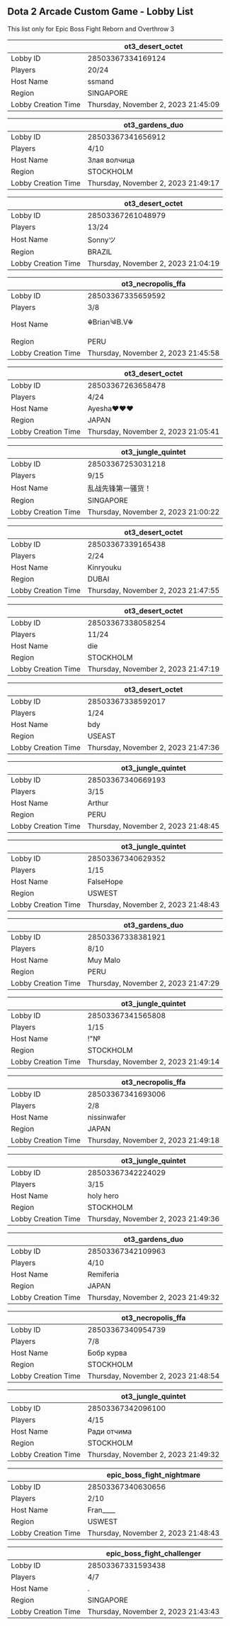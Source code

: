 ## Dota 2 Arcade Custom Game - Lobby List

This list only for Epic Boss Fight Reborn and Overthrow 3

|  | ot3_desert_octet |
| ------ | ------ |
| Lobby ID | 28503367334169124 |
| Players | 20/24 |
| Host Name | ssmand |
| Region | SINGAPORE |
| Lobby Creation Time | Thursday, November 2, 2023 21:45:09 |


|  | ot3_gardens_duo |
| ------ | ------ |
| Lobby ID | 28503367341656912 |
| Players | 4/10 |
| Host Name | Злая волчица |
| Region | STOCKHOLM |
| Lobby Creation Time | Thursday, November 2, 2023 21:49:17 |


|  | ot3_desert_octet |
| ------ | ------ |
| Lobby ID | 28503367261048979 |
| Players | 13/24 |
| Host Name | Sonnyツ |
| Region | BRAZIL |
| Lobby Creation Time | Thursday, November 2, 2023 21:04:19 |


|  | ot3_necropolis_ffa |
| ------ | ------ |
| Lobby ID | 28503367335659592 |
| Players | 3/8 |
| Host Name | ☬Brian༄B.V☬ |
| Region | PERU |
| Lobby Creation Time | Thursday, November 2, 2023 21:45:58 |


|  | ot3_desert_octet |
| ------ | ------ |
| Lobby ID | 28503367263658478 |
| Players | 4/24 |
| Host Name | Ayesha♥♥♥ |
| Region | JAPAN |
| Lobby Creation Time | Thursday, November 2, 2023 21:05:41 |


|  | ot3_jungle_quintet |
| ------ | ------ |
| Lobby ID | 28503367253031218 |
| Players | 9/15 |
| Host Name | 乱战先锋第一骚货！ |
| Region | SINGAPORE |
| Lobby Creation Time | Thursday, November 2, 2023 21:00:22 |


|  | ot3_desert_octet |
| ------ | ------ |
| Lobby ID | 28503367339165438 |
| Players | 2/24 |
| Host Name | Kinryouku |
| Region | DUBAI |
| Lobby Creation Time | Thursday, November 2, 2023 21:47:55 |


|  | ot3_desert_octet |
| ------ | ------ |
| Lobby ID | 28503367338058254 |
| Players | 11/24 |
| Host Name | die |
| Region | STOCKHOLM |
| Lobby Creation Time | Thursday, November 2, 2023 21:47:19 |


|  | ot3_desert_octet |
| ------ | ------ |
| Lobby ID | 28503367338592017 |
| Players | 1/24 |
| Host Name | bdy |
| Region | USEAST |
| Lobby Creation Time | Thursday, November 2, 2023 21:47:36 |


|  | ot3_jungle_quintet |
| ------ | ------ |
| Lobby ID | 28503367340669193 |
| Players | 3/15 |
| Host Name | Arthur |
| Region | PERU |
| Lobby Creation Time | Thursday, November 2, 2023 21:48:45 |


|  | ot3_jungle_quintet |
| ------ | ------ |
| Lobby ID | 28503367340629352 |
| Players | 1/15 |
| Host Name | FalseHope |
| Region | USWEST |
| Lobby Creation Time | Thursday, November 2, 2023 21:48:43 |


|  | ot3_gardens_duo |
| ------ | ------ |
| Lobby ID | 28503367338381921 |
| Players | 8/10 |
| Host Name | Muy Malo |
| Region | PERU |
| Lobby Creation Time | Thursday, November 2, 2023 21:47:29 |


|  | ot3_jungle_quintet |
| ------ | ------ |
| Lobby ID | 28503367341565808 |
| Players | 1/15 |
| Host Name | !"№ |
| Region | STOCKHOLM |
| Lobby Creation Time | Thursday, November 2, 2023 21:49:14 |


|  | ot3_necropolis_ffa |
| ------ | ------ |
| Lobby ID | 28503367341693006 |
| Players | 2/8 |
| Host Name | nissinwafer |
| Region | JAPAN |
| Lobby Creation Time | Thursday, November 2, 2023 21:49:18 |


|  | ot3_jungle_quintet |
| ------ | ------ |
| Lobby ID | 28503367342224029 |
| Players | 3/15 |
| Host Name | holy hero |
| Region | STOCKHOLM |
| Lobby Creation Time | Thursday, November 2, 2023 21:49:36 |


|  | ot3_gardens_duo |
| ------ | ------ |
| Lobby ID | 28503367342109963 |
| Players | 4/10 |
| Host Name | Remiferia |
| Region | JAPAN |
| Lobby Creation Time | Thursday, November 2, 2023 21:49:32 |


|  | ot3_necropolis_ffa |
| ------ | ------ |
| Lobby ID | 28503367340954739 |
| Players | 7/8 |
| Host Name | Бобр курва |
| Region | STOCKHOLM |
| Lobby Creation Time | Thursday, November 2, 2023 21:48:54 |


|  | ot3_jungle_quintet |
| ------ | ------ |
| Lobby ID | 28503367342096100 |
| Players | 4/15 |
| Host Name | Ради отчима |
| Region | STOCKHOLM |
| Lobby Creation Time | Thursday, November 2, 2023 21:49:32 |


|  | epic_boss_fight_nightmare |
| ------ | ------ |
| Lobby ID | 28503367340630656 |
| Players | 2/10 |
| Host Name | Fran____ |
| Region | USWEST |
| Lobby Creation Time | Thursday, November 2, 2023 21:48:43 |


|  | epic_boss_fight_challenger |
| ------ | ------ |
| Lobby ID | 28503367331593438 |
| Players | 4/7 |
| Host Name | . |
| Region | SINGAPORE |
| Lobby Creation Time | Thursday, November 2, 2023 21:43:43 |


